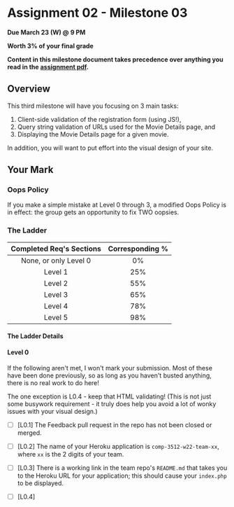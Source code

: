 # Assignment 02 - Milestone 03

**Due March 23 (W) @ 9 PM**

**Worth 3% of your final grade**

**Content in this milestone document takes precedence over anything you read in the [assignment pdf](comp-3512-asg-1-winter-2020-current.pdf).**

## Overview

This third milestone will have you focusing on 3 main tasks:

1. Client-side validation of the registration form (using JS!),
2. Query string validation of URLs used for the Movie Details page, and
3. Displaying the Movie Details page for a given movie.

In addition, you will want to put effort into the visual design of your site.


## Your Mark

### Oops Policy

If you make a simple mistake at Level 0 through 3, a modified Oops Policy is in effect: the group gets an opportunity to fix TWO oopsies. 

### The Ladder

| Completed Req's Sections | Corresponding % |
| :----------------------: | :-------------: |
|  None, or only Level 0   |       0%        |
|         Level 1          |       25%       |
|         Level 2          |       55%       |
|         Level 3          |       65%       |
|         Level 4          |       78%       |
|         Level 5          |       98%       |


#### The Ladder Details

#### Level 0

If the following aren't met, I won't mark your submission. Most of these have been done previously, so as long as you haven't busted anything, there is no real work to do here!

The one exception is L0.4 - keep that HTML validating! (This is not just some busywork requirement - it truly does help you avoid a lot of wonky issues with your visual design.)

- [ ] [L0.1] The Feedback pull request in the repo has not been closed or merged.

- [ ] [L0.2] The name of your Heroku application is `comp-3512-w22-team-xx`, where `xx` is the 2 digits of your team.

- [ ] [L0.3] There is a working link in the team repo's `README.md` that takes you to the Heroku URL for your application; this should cause your `index.php` to be displayed.

- [ ] [L0.4]